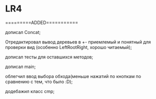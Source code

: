 # LR4

=========ADDED===========

дописал Concat;

Отредактировал вывод деревьев в +- приемлемый и понятный для проверки вид (особенно LeftRootRight, хорошо читаемый);

дописал тесты для оставшихся методов;

дописал main;

облегчил ввод выбора обхода(меньше нажатий по кнопкам по сравнению с тем, что было :D);

додебажил класс cmp;

